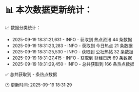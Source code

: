 📊 本次数据更新统计：
==========================

📈 数据分类统计：
- 2025-09-19 18:31:21,631 - INFO - 获取到 热点资讯 44 条数据
- 2025-09-19 18:31:23,283 - INFO - 获取到 今日热点 21 条数据
- 2025-09-19 18:31:25,530 - INFO - 获取到 公社热帖 32 条数据
- 2025-09-19 18:31:27,415 - INFO - 获取到 财经日历 69 条数据
- 2025-09-19 18:31:29,450 - INFO - 总共获取到 166 条热点数据

✅ 总共获取到 - 条热点数据

🕐 更新时间: 2025-09-19 18:31:29
